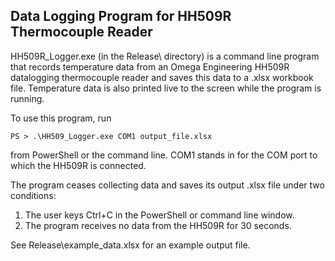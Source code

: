 ## Data Logging Program for HH509R Thermocouple Reader

HH509R\_Logger.exe (in the Release\ directory) is a command line program that records temperature data from an Omega Engineering HH509R datalogging thermocouple reader and saves this data to a .xlsx workbook file. Temperature data is also printed live to the screen while the program is running.

To use this program, run

```PS > .\HH509_Logger.exe COM1 output_file.xlsx```

from PowerShell or the command line. COM1 stands in for the COM port to which the HH509R is connected.

The program ceases collecting data and saves its output .xlsx file under two conditions:

1. The user keys Ctrl+C in the PowerShell or command line window.
2. The program receives no data from the HH509R for 30 seconds.

See Release\example\_data.xlsx for an example output file.
